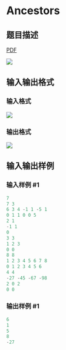 # Ancestors

## 题目描述

[problemUrl]: https://uva.onlinejudge.org/index.php?option=com_onlinejudge&Itemid=8&category=279&page=show_problem&problem=3910

[PDF](https://uva.onlinejudge.org/external/124/p12466.pdf)

![](https://cdn.luogu.com.cn/upload/vjudge_pic/UVA12466/49c92a8904fbf833da07e2fa7c6b2a917dfd8e13.png)

## 输入输出格式

### 输入格式

![](https://cdn.luogu.com.cn/upload/vjudge_pic/UVA12466/f66129646288f622286e8d81e03773ea3d50aff9.png)

### 输出格式

![](https://cdn.luogu.com.cn/upload/vjudge_pic/UVA12466/2ccb2ecb0969d21b79aa13ee3a4e0deb425bb940.png)

## 输入输出样例

### 输入样例 #1

```cpp
7
7 3
6 3 4 -1 1 -5 1
0 1 1 0 0 5
2 1
-1 1
0
3 3
1 2 3
0 0
8 8
1 2 3 4 5 6 7 8
0 1 2 3 4 5 6
4 4
-27 -45 -67 -98
2 0 2
0 0
```


### 输出样例 #1

```cpp
6
1
5
8
-27
```


